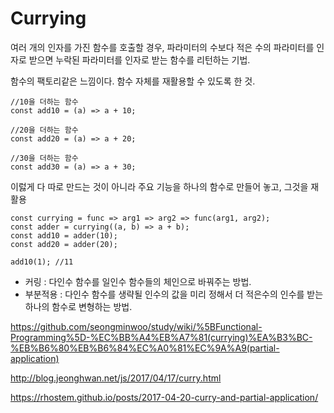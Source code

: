 Currying
=======
여러 개의 인자를 가진 함수를 호출할 경우, 파라미터의 수보다 적은 수의 파라미터를 인자로 받으면 누락된 파라미터를 인자로 받는 함수를 리턴하는 기법.

함수의 팩토리같은 느낌이다. 함수 자체를 재활용할 수 있도록 한 것.

```
//10을 더하는 함수
const add10 = (a) => a + 10;

//20을 더하는 함수
const add20 = (a) => a + 20;

//30을 더하는 함수
const add30 = (a) => a + 30;
```

이럻게 다 따로 만드는 것이 아니라 주요 기능을 하나의 함수로 만들어 놓고, 그것을 재활용

```
const currying = func => arg1 => arg2 => func(arg1, arg2);
const adder = currying((a, b) => a + b);
const add10 = adder(10);
const add20 = adder(20);

add10(1); //11
```

- 커링 : 다인수 함수를 일인수 함수들의 체인으로 바꿔주는 방법.
- 부분적용 : 다인수 함수를 생략될 인수의 값을 미리 정해서 더 적은수의 인수를 받는 하나의 함수로 변형하는 방법.

https://github.com/seongminwoo/study/wiki/%5BFunctional-Programming%5D-%EC%BB%A4%EB%A7%81(currying)%EA%B3%BC-%EB%B6%80%EB%B6%84%EC%A0%81%EC%9A%A9(partial-application)



http://blog.jeonghwan.net/js/2017/04/17/curry.html

https://rhostem.github.io/posts/2017-04-20-curry-and-partial-application/

